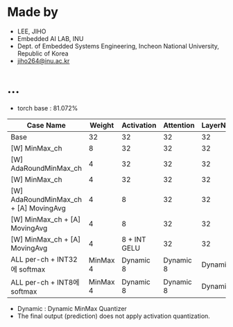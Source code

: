 
# Made by
- LEE, JIHO
- Embedded AI LAB, INU 
- Dept. of Embedded Systems Engineering, Incheon National University, Republic of Korea
- jiho264@inu.ac.kr  



# ...
- torch base : 81.072%

| Case Name                             | Weight   | Activation   | Attention | LayerNorm | Acc @ 1 |
| ------------------------------------- | -------- | ------------ | --------- | --------- | ------- |
| Base                                  | 32       | 32           | 32        | 32        | 81.068% |
| [W] MinMax_ch                         | 8        | 32           | 32        | 32        | 81.058% |
| [W] AdaRoundMinMax_ch                 | 4        | 32           | 32        | 32        | 80.668% |
| [W] MinMax_ch                         | 4        | 32           | 32        | 32        | 80.144% |
| [W] AdaRoundMinMax_ch + [A] MovingAvg | 4        | 8            | 32        | 32        | 80.536% |
| [W] MinMax_ch + [A] MovingAvg         | 4        | 8            | 32        | 32        | 79.996% |
| [W] MinMax_ch + [A] MovingAvg         | 4        | 8 + INT GELU | 32        | 32        | 79.568% |
| ALL per-ch + INT32에 softmax          | MinMax 4 | Dynamic 8    | Dynamic 8 | Dynamic 8 | 79.534% |
| ALL per-ch + INT8에 softmax           | MinMax 4 | Dynamic 8    | Dynamic 8 | Dynamic 8 | 79.426% |

- Dynamic : Dynamic MinMax Quantizer
- The final output (prediction) does not apply activation quantization.